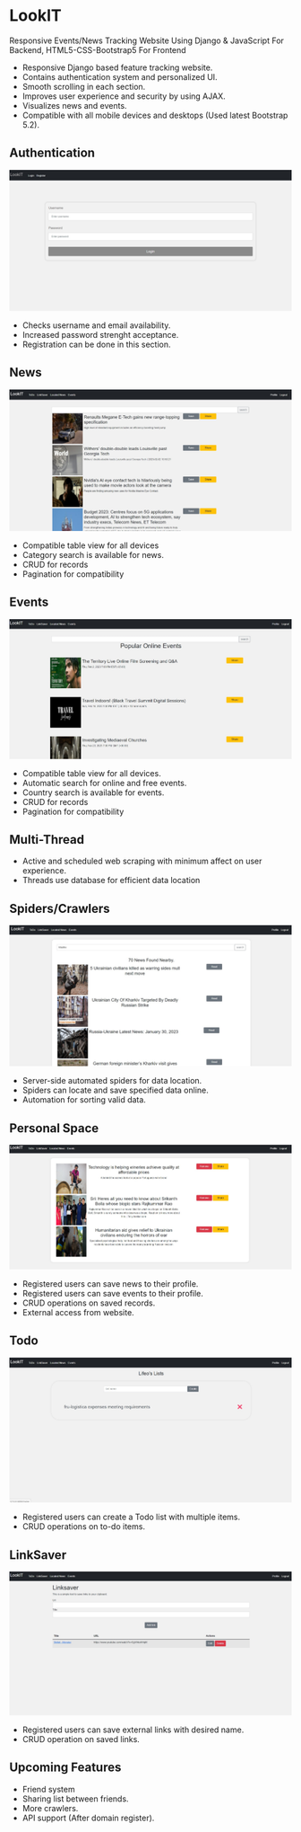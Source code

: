 # LookIT
Responsive Events/News Tracking Website Using Django &amp; JavaScript For Backend, HTML5-CSS-Bootstrap5 For Frontend  
- Responsive Django based feature tracking website.
- Contains authentication system and personalized UI.
- Smooth scrolling in each section.
- Improves user experience and security by using AJAX.
- Visualizes news and events.
- Compatible with all mobile devices and desktops (Used latest Bootstrap 5.2).

## Authentication
![auth](/assets/auth.jpg)

- Checks username and email availability.
- Increased password strenght acceptance.
- Registration can be done in this section.

## News
![news](/assets/searchNews.jpg)

- Compatible table view for all devices
- Category search is available for news.
- CRUD for records
- Pagination for compatibility

## Events
![events](/assets/onlineevents.jpg)

- Compatible table view for all devices.
- Automatic search for online and free events.
- Country search is available for events.
- CRUD for records
- Pagination for compatibility

## Multi-Thread

- Active and scheduled web scraping with minimum affect on user experience.
- Threads use database for efficient data location


## Spiders/Crawlers
![events](/assets/searchlocation.jpg)

- Server-side automated spiders for data location.
- Spiders can locate and save specified data online.
- Automation for sorting valid data.


## Personal Space
![saved](/assets/savedNews.jpg)

- Registered users can save news to their profile.
- Registered users can save events to their profile.
- CRUD operations on saved records.
- External access from website.

## Todo 
![todo](/assets/todo.jpg)

- Registered users can create a Todo list with multiple items.
- CRUD operations on to-do items.


## LinkSaver
![linksaver](/assets/linksaver.jpg)

- Registered users can save external links with desired name.
- CRUD operation on saved links.



## Upcoming Features

- Friend system
- Sharing list between friends.
- More crawlers.
- API support (After domain register).

